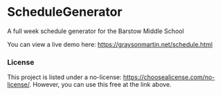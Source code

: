 # ScheduleGenerator
A full week schedule generator for the Barstow Middle School

You can view a live demo here: https://graysonmartin.net/schedule.html

### License
This project is listed under a no-license: https://choosealicense.com/no-license/.
However, you can use this free at the link above.
